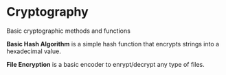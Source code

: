 # Cryptography
Basic cryptographic methods and functions

**Basic Hash Algorithm** is a simple hash function that encrypts strings into a hexadecimal value.

**File Encryption** is a basic encoder to enrypt/decrypt any type of files.
